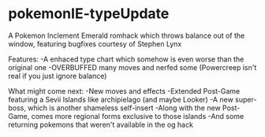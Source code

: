 # pokemonIE-typeUpdate
A Pokemon Inclement Emerald romhack which throws balance out of the window, featuring bugfixes courtesy of Stephen Lynx

Features:
-A enhaced type chart which somehow is even worse than the original one
-OVERBUFFED many moves and nerfed some (Powercreep isn't real if you just ignore balance)

What might come next:
-New moves and effects
-Extended Post-Game featuring a Sevii Islands like archipielago (and maybe Looker)
-A new super-boss, which is another shameless self-insert
-Along with the new Post-Game, comes more regional forms exclusive to those islands
-And some returning pokemons that weren't available in the og hack
